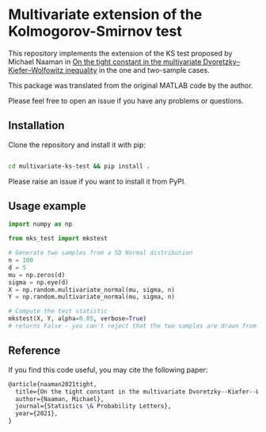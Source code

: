 # Multivariate extension of the Kolmogorov-Smirnov test

This repository implements the extension of the KS test proposed by Michael Naaman in 
[On the tight constant in the multivariate Dvoretzky–Kiefer–Wolfowitz inequality](https://www.sciencedirect.com/science/article/pii/S016771522100050X/pdf)
in the one and two-sample cases.

This package was translated from the original MATLAB code by the author.

Please feel free to open an issue if you have any problems or questions.

## Installation

Clone the repository and install it with pip:

```bash

cd multivariate-ks-test && pip install .
```

Please raise an issue if you want to install it from PyPI.

## Usage example

```python
import numpy as np

from mks_test import mkstest

# Generate two samples from a 5D Normal distribution
n = 100
d = 5
mu = np.zeros(d)
sigma = np.eye(d)
X = np.random.multivariate_normal(mu, sigma, n)
Y = np.random.multivariate_normal(mu, sigma, n)

# Compute the test statistic
mkstest(X, Y, alpha=0.05, verbose=True)
# returns False - you can't reject that the two samples are drawn from the same distribution
```

## Reference

If you find this code useful, you may cite the following paper:

```latex
@article{naaman2021tight,
  title={On the tight constant in the multivariate Dvoretzky--Kiefer--Wolfowitz inequality},
  author={Naaman, Michael},
  journal={Statistics \& Probability Letters},
  year={2021},
}
```

